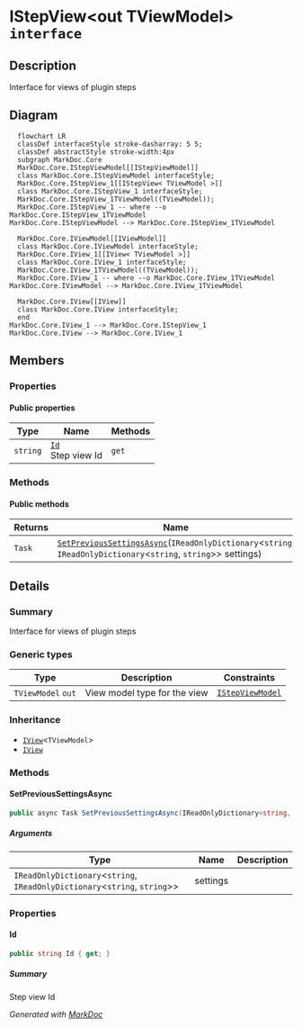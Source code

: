 # IStepView&lt;out TViewModel&gt; `interface`

## Description
Interface for views of plugin steps

## Diagram
```mermaid
  flowchart LR
  classDef interfaceStyle stroke-dasharray: 5 5;
  classDef abstractStyle stroke-width:4px
  subgraph MarkDoc.Core
  MarkDoc.Core.IStepViewModel[[IStepViewModel]]
  class MarkDoc.Core.IStepViewModel interfaceStyle;
  MarkDoc.Core.IStepView_1[[IStepView< TViewModel >]]
  class MarkDoc.Core.IStepView_1 interfaceStyle;
  MarkDoc.Core.IStepView_1TViewModel((TViewModel));
  MarkDoc.Core.IStepView_1 -- where --o MarkDoc.Core.IStepView_1TViewModel
MarkDoc.Core.IStepViewModel --> MarkDoc.Core.IStepView_1TViewModel

  MarkDoc.Core.IViewModel[[IViewModel]]
  class MarkDoc.Core.IViewModel interfaceStyle;
  MarkDoc.Core.IView_1[[IView< TViewModel >]]
  class MarkDoc.Core.IView_1 interfaceStyle;
  MarkDoc.Core.IView_1TViewModel((TViewModel));
  MarkDoc.Core.IView_1 -- where --o MarkDoc.Core.IView_1TViewModel
MarkDoc.Core.IViewModel --> MarkDoc.Core.IView_1TViewModel

  MarkDoc.Core.IView[[IView]]
  class MarkDoc.Core.IView interfaceStyle;
  end
MarkDoc.Core.IView_1 --> MarkDoc.Core.IStepView_1
MarkDoc.Core.IView --> MarkDoc.Core.IView_1
```

## Members
### Properties
#### Public  properties
| Type | Name | Methods |
| --- | --- | --- |
| `string` | [`Id`](#id)<br>Step view Id | `get` |

### Methods
#### Public  methods
| Returns | Name |
| --- | --- |
| `Task` | [`SetPreviousSettingsAsync`](#setprevioussettingsasync)(`IReadOnlyDictionary`&lt;`string`, `IReadOnlyDictionary`&lt;`string`, `string`&gt;&gt; settings) |

## Details
### Summary
Interface for views of plugin steps

### Generic types
| Type | Description | Constraints |
| --- | --- | --- |
| `TViewModel` `out` | View model type for the view | [`IStepViewModel`](./IStepViewModel.md) |

### Inheritance
 - [`IView`](./IViewT.md)&lt;`TViewModel`&gt;
 - [
`IView`
](./IView.md)

### Methods
#### SetPreviousSettingsAsync
```csharp
public async Task SetPreviousSettingsAsync(IReadOnlyDictionary<string, IReadOnlyDictionary<string, string>> settings)
```
##### Arguments
| Type | Name | Description |
| --- | --- | --- |
| `IReadOnlyDictionary`&lt;`string`, `IReadOnlyDictionary`&lt;`string`, `string`&gt;&gt; | settings |   |

### Properties
#### Id
```csharp
public string Id { get; }
```
##### Summary
Step view Id

*Generated with* [*MarkDoc*](https://github.com/hailstorm75/MarkDoc.Core)
